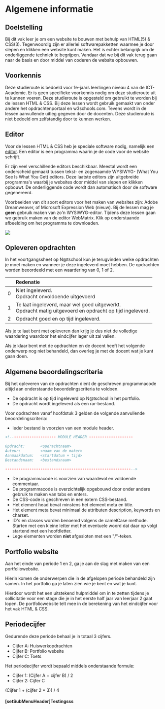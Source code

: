 # Algemene informatie

## Doelstelling
Bij dit vak leer je om een website te bouwen met behulp van HTML(5) & CSS(3). Tegenwoordig zijn er allerlei softwarepakketten waarmee je door slepen en klikken een website kunt maken. Het is echter belangrijk om de onderliggende techniek te begrijpen. Vandaar dat we bij dit vak terug gaan naar de basis en door middel van coderen de website opbouwen. 

## Voorkennis
Deze studieroute is bedoeld voor 1e-jaars leerlingen niveau 4 van de ICT-Academie. Er is geen specifieke voorkennis nodig om deze studieroute uit te kunnen voeren. Deze studieroute is opgesteld om gebruikt te worden bij de lessen HTML & CSS. Bij deze lessen wordt gebruik gemaakt van onder andere het opdrachtenportaal en w3schools.com. Tevens wordt in de lessen aanvullende uitleg gegeven door de docenten. Deze studieroute is niet bedoeld om zelfstandig door te kunnen werken.

## Editor
Voor de lessen HTML & CSS heb je speciale software nodig, namelijk een [editor](http://en.wikipedia.org/wiki/List_of_HTML_editors). Een editor is een programma waarin je de code voor de website schrijft.

Er zijn veel verschillende editors beschikbaar. Meestal wordt een onderscheid gemaakt tussen tekst- en zogenaamde WYSIWYG- (What You See Is What You Get) editors. Deze laatste editors zijn uitgebreide programma's waarbij je websites door middel van slepen en klikken opbouwt. De onderliggende code wordt dan automatisch door de software gegenereerd.

Voorbeelden van dit soort editors voor het maken van websites zijn: Adobe Dreamweaver, of Microsoft Expression Web (nieuw). Bij de lessen mag je **geen** gebruik maken van zo'n WYSIWYG-editor. Tijdens deze lessen gaan we gebruik maken van de editor WebMatrix.
Klik op onderstaande afbeelding om het programma te downloaden.

[<img src="https://elo.kw1c.nl/CMS/Studie/811%20ICT-Academie/811%20VakkenInhoud/%5BB.14%20HTM%5D%20HTMLCSS/Productie/02.%20Opdrachten/Algemeen/WebMatrix.png">](http://go.microsoft.com/fwlink/?LinkID=286266)

## Opleveren opdrachten
In het voortgangssheet op N@tschool kun je terugvinden welke opdrachten je moet maken en wanneer je deze ingeleverd moet hebben. De opdrachten worden beoordeeld met een waardering van 0, 1 of 2.

<table><thead>
<tr>
<th></th>
<th align="left">Redenatie</th>
</tr>
</thead><tbody>
<tr>
<td>0</td>
<td align="left">Niet ingeleverd.    <br>Opdracht onvoldoende uitgevoerd</td>
</tr>
<tr>
<td>1</td>
<td align="left">Te laat ingeleverd, maar wel goed uitgewerkt.<br>Opdracht matig uitgevoerd en opdracht op tijd ingeleverd.</td>
</tr>
<tr>
<td>2</td>
<td align="left">Opdracht goed en op tijd ingeleverd.</td>
</tr>
</tbody></table>


Als je te laat bent met opleveren dan krijg je dus niet de volledige waardering waardoor het eindcijfer lager uit zal vallen.

Als je klaar bent met de opdrachten en de docent heeft het volgende onderwerp nog niet behandeld, dan overleg je met de docent wat je kunt gaan doen.

## Algemene beoordelingscriteria

Bij het opleveren van de opdrachten dient de geschreven programmacode altijd aan onderstaande beoordelingscriteria te voldoen.
*	De opdracht is op tijd ingeleverd op N@tschool in het portfolio.
*	De opdracht wordt ingeleverd als een rar-bestand.

Voor opdrachten vanaf hoofdstuk 3 gelden de volgende aanvullende beoordelingscriteria:

*	Ieder bestand is voorzien van een module header.

```html
<!--------------------- MODULE HEADER --------------------
 
Opdracht:       <opdrachtnaam>
Auteur:         <naam van de maker>
Aanmaakdatum:   <startdatum + tijd> 
Bestandsnaam:   <bestandsnaam>
 
----------------------------------------------------------->
```

*	De programmacode is voorzien van waardevol en voldoende commentaar.
*	De programmacode is overzichtelijk opgebouwd door onder andere gebruik te maken van tabs en enters.
*	De CSS-code is geschreven in een extern CSS-bestand.
*   Het element head bevat minstens het element meta en title.
*   Het element meta bevat minimaal de attributen description, keywords en charset.
*   ID's en classes worden benoemd volgens de camelCase methode. Starten met een kleine letter met het eventuele woord dat daar op volgt startend met een hoofdletter.
*   Lege elementen worden <strong>niet</strong> afgesloten met een "/"-teken.

## Portfolio website
Aan het einde van periode 1 en 2, ga je aan de slag met maken van een portfoliowebsite.

Hierin komen de onderwerpen die in de afgelopen periode behandeld zijn samen. In het portfolio ga je laten zien wie je bent en wat je kunt. 

Hierdoor wordt het een uitstekend hulpmiddel om in te zetten tijdens je sollicitatie voor een stage die je in het eerste half jaar van leerjaar 2 gaat lopen. De portfoliowebsite telt mee in de berekening van het eindcijfer voor het vak HTML & CSS. 

## Periodecijfer

Gedurende deze periode behaal je in totaal 3 cijfers.
* Cijfer A: Huiswerkopdrachten
* Cijfer B: Portfolio website
* Cijfer C: Toets

Het periodecijfer wordt bepaald middels onderstaande formule:
* Cijfer 1: (Cijfer A + cijfer B) / 2
* Cijfer 2: Cijfer C

(Cijfer 1 + (cijfer 2 * 3)) / 4

#### [setSubMenuHeader]Testingsss